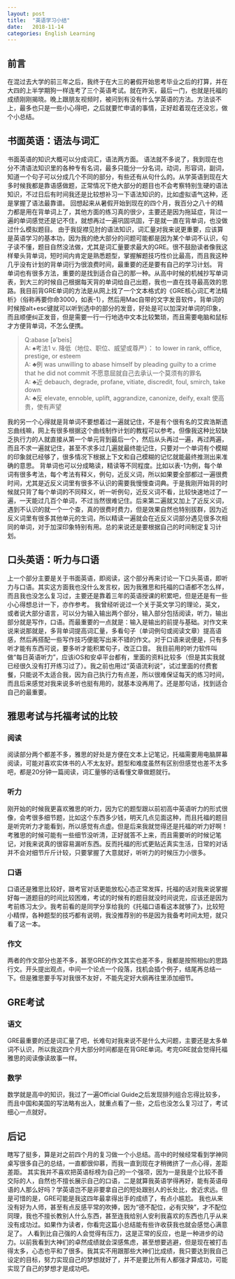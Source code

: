 ```yaml
---
layout: post
title:  "英语学习小结"
date:   2018-11-14
categories: English Learning
---
```

## 前言
在混过去大学的前三年之后，我终于在大三的暑假开始思考毕业之后的打算，并在大四的上半学期狗一样连考了三个英语考试。就在昨天，最后一门，也就是托福的成绩刚刚揭晓。晚上跟朋友视频时，被问到有没有什么学英语的方法。方法谈不上，最多也只是一些小心得吧，之后就要忙申请的事情，正好趁着现在还没忘，做个小总结。
## 书面英语：语法与词汇
书面英语的知识大概可以分成词汇，语法两方面。
语法就不多说了，我到现在也分不清语法知识里的各种专有名词，最多只能分一分名词，动词，形容词，副词，知道一个句子可以分成几个不同的部分，有些还有从句什么的。从学英语到现在大多时候我都是靠语感做题，正常情况下绝大部分的题目也不会考察特别生硬的语法知识，不过日后有时间我还是比较想补习一下语法知识的，比如虚拟语气这种，还是掌握了语法最靠谱。
回想起来从暑假开始到现在的四个月，我百分之八十的精力都是用在背单词上了，其他方面的练习真的很少，主要还是因为拖延症，背过一遍的单词感觉还是记不住，就想再过一遍巩固巩固，于是就一直在背单词，也没做过什么模拟题目。
由于我捉襟见肘的语法知识，词汇量对我来说更重要，应该算是英语学习的基本功，因为我的绝大部分的问题可能都是因为某个单词不认识，句子读不懂，题目自然没法做，尤其是词汇量要求最大的GRE。很不鼓励读者像我这样晕头背单词，短时间内肯定是熟悉题型，掌握解题技巧性价比最高，而且我这种几乎没有计划的背单词行为很浪费时间，最重要的还是要有自己的学习计划。
背单词也有很多方法，重要的是找到适合自己的那一种。从高中时候的机械抄写单词表，到大三的时候自己根据每天背的单词给自己出题，我也一直在找寻最高效的思路。我目前背GRE单词的方法是从网上找了一个文本格式的《GRE核心词汇考法精析》（俗称再要你命3000，如表-1），然后用Mac自带的文字发音软件，背单词的时候按alt+esc键就可以听到选中的部分的发音，好处是可以加深对单词的印象，而且顺便纠正发音，但是需要一行一行地选中文本比较繁琐，而且需要电脑和鼠标才方便背单词，不怎么便携。

> Q:abase  [ə’beis]  
> A: ♠考法1  v. 降低（地位、职位、威望或尊严）： to lower in rank, office, prestige, or esteem  
> A: ♣例  was unwilling to abase himself by pleading guilty to a crime that he did not commit 不愿意屈就自己去承认一个莫须有的罪名  
> A: ♣近  debauch, degrade, profane, vitiate, discredit, foul, smirch, take down  
> A: ♣反  elevate, ennoble, uplift, aggrandize, canonize, deify, exalt 使高贵，使有声望  

我的另一个心得就是背单词不要想着过一遍就记住，不是有个很有名的艾宾浩斯遗忘曲线嘛，网上有很多根据这个曲线制作计划的教程可以参考。但像我这种比较缺乏执行力的人就直接从第一个单元背到最后一个，然后从头再过一遍，再过两遍，而且不求一遍就记住，甚至不求多过几遍就最终能记住，只要对一个单词有个模糊的印象就已经够了，很多情况下根据上下文和自己模糊的记忆就能最终推测出来准确的意思。
背单词也可以分成略读，精读等不同程度。比如以表-1为例，每个单词有很多考法，每个考法有释义，例句，近反义词，所以如果要全部都过一遍很费时间，尤其是近反义词里有很多不认识的需要我慢慢查词典。于是我刚开始背的时候就只背了每个单词的不同释义，听一听例句，近反义词不看，比较快速地过了一遍，一天能过几百个单词，不过当然很难记住。后来第二遍就又加上了近反义词，遇到不认识的就一个一个查，真的很费时费力，但是效果自然也特别拔群，因为近反义词里有很多其他单元的生词，所以精读一遍就会在近反义词部分遇见很多次相同的单词，对于加深印象特别有用。总的来说还是要根据自己的时间制定复习计划。
## 口头英语：听力与口语
上一个部分主要是关于书面英语，即阅读，这个部分再来讨论一下口头英语，即听力与口语。其实这方面我也没什么发言权，因为我雅思和托福的口语都不怎么样，而且我也没怎么复习过，主要还是靠着三年的英语授课的积累吧，但是还是有一些小心得想总计一下，亦作参考。
我曾经听说过一个关于英文学习的理论，英文，或者说大部分语言，可以分为输入输出两个部分，输入部分包括阅读，听力，输出部分就是写作，口语。而最重要的一点就是：输入是输出的前提与基础。对作文来说来说那就是，多背单词提高词汇量，多看句子（单词例句或阅读文章）提高语感，然后再搭配一些写作技巧便能写出来不错的作文。对于口语来说便是，只有多听才能有东西可说，要多听才能积累句子，改正口音。
我目前用的听力软件叫做“每日英语听力”，应该iOS和安卓平台都有，里面的资料比较多（但是其实我就已经很久没有打开练习过了）。我之前也用过“英语流利说”，试过里面的付费套餐，只能说不太适合我，因为自己执行力有点差，所以很难保证每天的练习时间，而且后来感觉对我来说多听也挺有用的，就基本没再用了。还是那句话，找到适合自己的最重要。
## 雅思考试与托福考试的比较
### 阅读
阅读部分两个都差不多，雅思的好处是方便在文本上记笔记，托福需要用电脑屏幕阅读，可能对喜欢实体书的人不太友好。题型和难度虽然有区别但感觉也差不太多吧，都是20分钟一篇阅读，词汇量够的话看懂文章做题就行。
### 听力
刚开始的时候我更喜欢雅思的听力，因为它的题型跟以前初高中英语听力的形式很像，会考很多细节题，比如这个东西多少钱，明天几点见面这种，而且托福的题目是听完听力才能看到，所以感觉有点虚。但是后来我就觉得还是托福的听力好啊！考雅思的时候可能有一些细节没听清，正好就答不上来，而且需要听的时候记笔记，对我来说真的很容易漏听东西。反而托福的形式更贴近真实生活，日常的对话并不会对细节斤斤计较，只要掌握了大意就好，听听力的时候压力小很多。
### 口语
口语还是雅思比较好，跟考官对话更能放松心态正常发挥，托福的话对我来说掌握好每一道题目的时间比较困难，考试的时候有的题目就没时间说完，应该还是因为考前练习太少。我考前看的是同学分享给我的《托福口语看这本就够了》，比较短小精悍，各种题型的技巧都有说明，我没推荐别的书是因为我备考时间太短，就只看了这一本。
### 作文
两者的作文部分也差不多，甚至GRE的作文其实也差不多，我都是按照相似的思路行文。开头提出观点，中间一个论点一个段落，找机会插个例子，结尾再总结一下。但是雅思要手写对我很不友好，不能先定好大纲再往里添加细节。
## GRE考试
### 语文
GRE最重要的还是词汇量了吧，长难句对我来说不是什么大问题，主要还是太多单词不认识，所以我这四个月大部分时间都是在背GRE单词。考完GRE就会觉得托福雅思的阅读像读故事一样。
### 数学
数学就是高中的知识，我过了一遍Official Guide之后发现排列组合忘得比较多，而且中国和美国的写法略有出入，就重点看了一些，之后也没怎么复习过了，考试细心一点就好。
## 后记
瞎写了挺多，算是对之前四个月的复习做一个小总结。高中的时候经常看到学神同桌写很多自己的总结，一直都很仰慕，而我一直到现在才稍微挤了一点心得，差距差距。
其实我并不喜欢把英语标榜为自己的一个强项，因为一是我是个比较不善交际的人，自然也不擅长展示自己的口语，二是就算我英语学得再好，能有英语母语的人那么好吗？学英语岂不是非要拿自己的短处跟别人的长处比，舍近求远。但是可惜的是，GRE可能是我这四年最拿得出手的成绩了，有点小尴尬。
我也从来没有好为人师，甚至有点反感平常的吹捧，因为“德不配位，必有灾殃”，才不配位同理，我也不擅长教别人什么东西，甚至连我给别人安利我喜欢的东西也几乎从来没有成功过。如果作为读者，你看完这篇小总结能有些许收获我也就会感觉心满意足了。
人看到比自己强的人会觉得有压力，这是正常的反应，也是一种进步的动力。以前我看到大神们的卓然成绩就会深感焦虑，甚至想要逃避，但是现在被打击得太多，心态也平和了很多。我其实不用跟那些大神们比成绩，我只要达到我自己设定的目标，努力实现自己的梦想就好了，并不是要比所有人都强才算成功，可能实现了自己的梦想才是成功吧。
